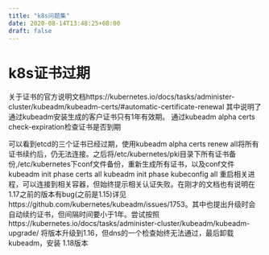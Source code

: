 ```yaml
---
title: "k8s问题集"
date: 2020-08-14T13:48:25+08:00
draft: false
---
```


# k8s证书过期

关于证书的官方说明文档https://kubernetes.io/docs/tasks/administer-cluster/kubeadm/kubeadm-certs/#automatic-certificate-renewal
其中说明了通过kubeadm安装生成的客户证书只有1年有效期。
通过kubeadm alpha certs check-expiration检查证书是否到期

可以看到etcd的三个证书已经过期，使用kubeadm alpha certs renew all将所有证书续约后，仍无法连接。之后将/etc/kubernetes/pki目录下所有证书备份,/etc/kubernetes下conf文件备份，重新生成所有证书，以及conf文件
kubeadm init phase certs all
kubeadm init phase kubeconfig all
重启相关进程，可以连接到相关容器，但始终提示相关认证失败。在刚才的文档也有说明在1.17之前的版本有bug(之前是1.15)详见https://github.com/kubernetes/kubeadm/issues/1753。其中也提出升级时会自动续约证书，但间隔时间要小于1年。尝试按照https://kubernetes.io/docs/tasks/administer-cluster/kubeadm/kubeadm-upgrade/
将版本升级到1.16，但dns的一个检查始终无法通过，最后卸载kubeadm，安装 1.18版本